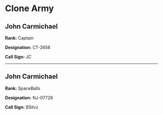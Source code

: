 # Clone Army

## John Carmichael

**Rank:** Captain

**Designation:** CT-2658

**Call Sign:** JC

----

## John Carmichael

**Rank:** SpaceBalls

**Designation:** NJ-07728

**Call Sign:** BSilvz
